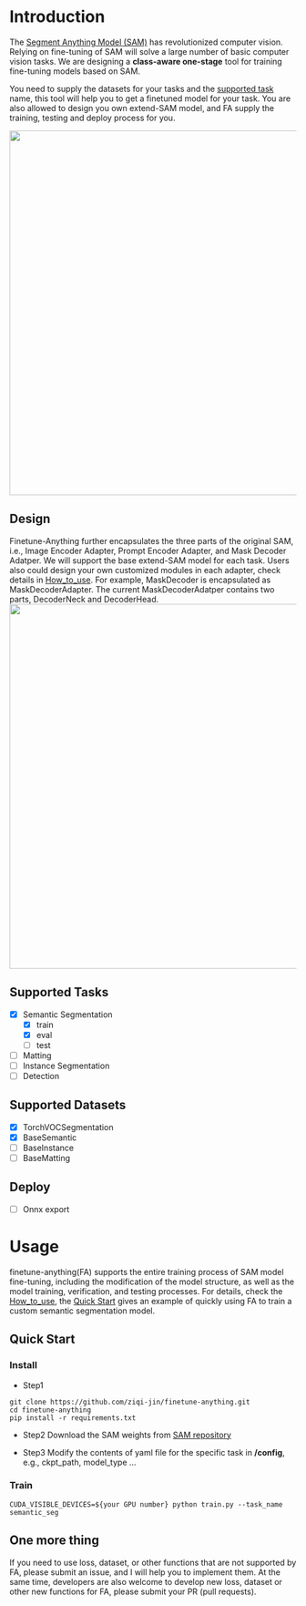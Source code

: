 # Introduction

The [Segment Anything Model (SAM)](https://github.com/facebookresearch/segment-anything) has revolutionized computer vision. Relying on fine-tuning of SAM will solve a large number of basic computer vision tasks. We are designing a **class-aware one-stage** tool for training fine-tuning models based on SAM. 

You need to supply the datasets for your tasks and the [supported task](#Supported-Tasks) name, this tool will help you to get a finetuned model for your task. You are also allowed to design you own extend-SAM model, and FA supply the training, testing and deploy process for you.

<img width="640" src="https://user-images.githubusercontent.com/67993288/230864865-db8810fd-9f0c-4f3e-81b1-8753b5121d03.png">

## Design
Finetune-Anything further encapsulates the three parts of the original SAM, i.e., Image Encoder Adapter, Prompt Encoder Adapter, and Mask Decoder Adatper. We will support the base extend-SAM model for each task. Users also could design your own customized modules in each adapter, check details in [How_to_use](https://github.com/ziqi-jin/finetune-anything/blob/main/how_to_use_finetune_anything.md).
For example, MaskDecoder is encapsulated as MaskDecoderAdapter. The current MaskDecoderAdatper contains two parts, DecoderNeck and DecoderHead.
<img width="640" src="https://user-images.githubusercontent.com/67993288/244574810-db9a50ad-4082-4647-8b91-7a261f5aad40.svg">


## Supported Tasks
- [x] Semantic Segmentation
    - [x] train
    - [x] eval
    - [ ] test
- [ ] Matting
- [ ] Instance Segmentation
- [ ] Detection 
## Supported Datasets
- [x] TorchVOCSegmentation
- [x] BaseSemantic
- [ ] BaseInstance
- [ ] BaseMatting

## Deploy
- [ ] Onnx export

# Usage
finetune-anything(FA) supports the entire training process of SAM model fine-tuning, including the modification of the model structure, as well as the model training, verification, and testing processes. For details, check the [How_to_use](https://github.com/ziqi-jin/finetune-anything/blob/main/how_to_use_finetune_anything.md), the [Quick Start](#Quick-Start) gives an example of quickly using FA to train a custom semantic segmentation model.
## Quick Start
### Install
- Step1
```
git clone https://github.com/ziqi-jin/finetune-anything.git
cd finetune-anything
pip install -r requirements.txt
```
- Step2
Download the SAM weights from [SAM repository](https://github.com/facebookresearch/segment-anything#model-checkpoints)

- Step3
Modify the contents of yaml file for the specific task in **/config**, e.g., ckpt_path, model_type ...

### Train
```
CUDA_VISIBLE_DEVICES=${your GPU number} python train.py --task_name semantic_seg
```

## One more thing

If you need to use loss, dataset, or other functions that are not supported by FA, please submit an issue, and I will help you to implement them. At the same time, developers are also welcome to develop new loss, dataset or other new functions for FA, please submit your PR (pull requests).